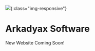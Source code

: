 ![](https://plus.google.com/photos/photo/103694217233964060086/6591478041102783970?authkey=CL6CwsiE2uCG1AE){:class="img-responsive"}
# Arkadyax Software
New Website Coming Soon!

